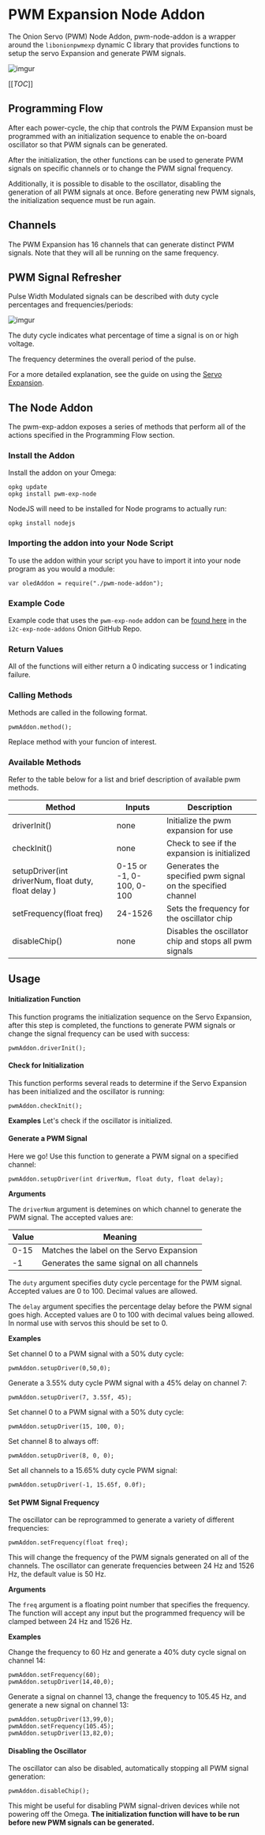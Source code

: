 # **PWM Expansion Node Addon**

The Onion Servo (PWM) Node Addon, pwm-node-addon is a wrapper around the `libonionpwmexp` dynamic C library that provides functions to setup the servo Expansion and generate PWM signals.

![imgur](http://i.imgur.com/aNoYCZc.png)

[[_TOC_]]

[//]: # (Programming Flow)


## **Programming Flow**

After each power-cycle, the chip that controls the PWM Expansion must be programmed with an initialization sequence to enable the on-board oscillator so that PWM signals can be generated.

After the initialization, the other functions can be used to generate PWM signals on specific channels or to change the PWM signal frequency.

Additionally, it is possible to disable to the oscillator, disabling the generation of all PWM signals at once. Before generating new PWM signals, the initialization sequence must be run again.

## **Channels**

The PWM Expansion has 16 channels that can generate distinct PWM signals. Note that they will all be running on the same frequency.

[//]: # (PWM Signal Refresher)
## **PWM Signal Refresher**

Pulse Width Modulated signals can be described with duty cycle percentages and frequencies/periods:

![imgur](http://www.bristolwatch.com/picaxe/images/io43.gif)

The duty cycle indicates what percentage of time a signal is on or high voltage.

The frequency determines the overall period of the pulse.

For a more detailed explanation, see the guide on using the [Servo Expansion](https://wiki.onion.io/Tutorials/Expansions/Using-the-Servo-Expansion#pwm-signals).

[//]: # (MAJOR HEADING)
[//]: # (The Node Addon)
## **The Node Addon**


The pwm-exp-addon exposes a series of methods that perform all of the actions specified in the Programming Flow section.

[//]: # (Install the Addon)
### **Install the Addon**

Install the addon on your Omega:
```
opkg update
opkg install pwm-exp-node
```

NodeJS will need to be installed for Node programs to actually run:
```
opkg install nodejs
```

[//]: # (Importing the Addon)
### **Importing the addon into your Node Script**

To use the addon within your script you have to import it into your node program as you would a module: 

```
var oledAddon = require("./pwm-node-addon");
```




[//]: # (Example Code)
### **Example Code**

Example code that uses the `pwm-exp-node` addon can be [found here](https://github.com/OnionIoT/i2c-exp-node-addons/tree/master/Examples) in the `i2c-exp-node-addons` Onion GitHub Repo.



[//]: # (Return Values)
### **Return Values**

All of the functions will either return a 0 indicating success or 1 indicating failure.

[//]: # (Calling Methods)
### **Calling Methods**

Methods are called in the following format. 

```
pwmAddon.method();
```

Replace method with your funcion of interest. 


[//]: # (Available Methods)
### **Available Methods**

Refer to the table below for a list and brief description of available pwm methods. 

|  Method |   Inputs|  Description |
|---|---|---|
|driverInit()|none| Initialize the pwm expansion for use|
|checkInit()|none|Check to see if the expansion is initialized|
|setupDriver(int driverNum, float duty, float delay )| 0-15 or -1, 0-100, 0-100 |Generates the specified pwm signal on the specified channel|
|setFrequency(float freq)| 24-1526| Sets the frequency for the oscillator chip|
|disableChip()|none|Disables the oscillator chip and stops all pwm signals|

[//]: # (MAJOR HEADING)
[//]: # (Usage)
## **Usage**

[//]: # (Init Function)

#### **Initialization Function**
This function programs the initialization sequence on the Servo Expansion, after this step is completed, the functions to generate PWM signals or change the signal frequency can be used with success:
```
pwmAddon.driverInit();
```

[//]: # (Check Init Function)
#### **Check for Initialization**

This function performs several reads to determine if the Servo Expansion has been initialized and the oscillator is running:
```
pwmAddon.checkInit();
```

[//]: # (Rajiv: Show return value here)

**Examples**
Let's check if the oscillator is initialized.

[//]: # (Rajiv: Need real example here)


[//]: # (Generate PWM Signal Function)
#### **Generate a PWM Signal**
Here we go! Use this function to generate a PWM signal on a specified channel:
```
pwmAddon.setupDriver(int driverNum, float duty, float delay);
```

**Arguments**

The `driverNum` argument is detemines on which channel to generate the PWM signal. The accepted values are:

| Value | Meaning                                   |
|-------|-------------------------------------------|
| 0-15  | Matches the label on the Servo Expansion  |
| -1    | Generates the same signal on all channels |

The `duty` argument specifies duty cycle percentage for the PWM signal. Accepted values are 0 to 100. Decimal values are allowed.

The `delay` argument specifies the percentage delay before the PWM signal goes high. Accepted values are 0 to 100 with decimal values being allowed. In normal use with servos this should be set to 0.

**Examples**

Set channel 0 to a PWM signal with a 50% duty cycle:
```
pwmAddon.setupDriver(0,50,0);
```

Generate a 3.55% duty cycle PWM signal with a 45% delay on channel 7:
```
pwmAddon.setupDriver(7, 3.55f, 45);
```

Set channel 0 to a PWM signal with a 50% duty cycle:
```
pwmAddon.setupDriver(15, 100, 0);
```

Set channel 8 to always off:
```
pwmAddon.setupDriver(8, 0, 0);
```

Set all channels to a 15.65% duty cycle PWM signal:
```
pwmAddon.setupDriver(-1, 15.65f, 0.0f);
```

[//]: # (Set Signal Frequency)
#### **Set PWM Signal Frequency**

The oscillator can be reprogrammed to generate a variety of different frequencies:
```
pwmAddon.setFrequency(float freq);
```

This will change the frequency of the PWM signals generated on all of the channels. The oscillator can generate frequencies between 24 Hz and 1526 Hz, the default value is 50 Hz.

**Arguments**

The `freq` argument is a floating point number that specifies the frequency. The function will accept any input but the programmed frequency will be clamped between 24 Hz and 1526 Hz.

**Examples**

Change the frequency to 60 Hz and generate a 40% duty cycle signal on channel 14:

```
pwmAddon.setFrequency(60);
pwmAddon.setupDriver(14,40,0);
```

Generate a signal on channel 13, change the frequency to 105.45 Hz, and generate a new signal on channel 13:
```
pwmAddon.setupDriver(13,99,0);
pwmAddon.setFrequency(105.45);
pwmAddon.setupDriver(13,82,0);
```


[//]: # (Disable Oscillator)
#### **Disabling the Oscillator**
The oscillator can also be disabled, automatically stopping all PWM signal generation:
```
pwmAddon.disableChip();
```

This might be useful for disabling PWM signal-driven devices while not powering off the Omega. **The initialization function will have to be run before new PWM signals can be generated.**

